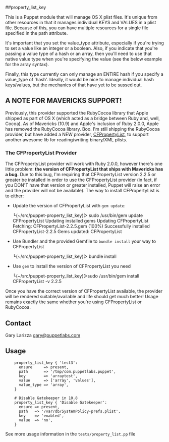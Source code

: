 ##property_list_key

This is a Puppet module that will manage OS X plist files. It's unique from other resources in that it manages individual KEYS and VALUES in a plist file. Because of this, you can have multiple resources for a single file specified in the path attribute.

It's important that you set the value\_type attribute, especially if you're trying to set a value like an integer or a boolean. Also, if you indicate that you're passing a value type of a hash or an array, then you'll need to use that native value type when you're specifying the value (see the below example for the array syntax).

Finally, this type currently can only manage an ENTIRE hash if you specify a value\_type of 'hash'. Ideally, it would be nice to manage individual hash keys/values, but the mechanics of that have yet to be sussed out.

## A NOTE FOR MAVERICKS SUPPORT!

Previously, this provider supported the RubyCocoa library that Apple shipped
as part of OS X (which acted as a bridge between Ruby and, well, Cocoa). As
of Mavericks (10.9) and Apple's inclusion of Ruby 2.0.0, Apple has removed
the RubyCocoa library.  Boo.  I'm still shipping the RubyCocoa provider, but
have added a NEW provider, [CFPropertyList](https://github.com/ckruse/CFPropertyList/),
to support another awesome lib for reading/writing binary/XML plists.

### The CFPropertyList Provider

The CFPropertyList provider will work with Ruby 2.0.0, however there's one
little problem: **the version of CFPropertyList that ships with Mavericks
has a bug.**  Due to this bug, I'm requiring that CFPropertyList version
2.2.5 or greater be installed in order to use the CFPropertyList provider
(in fact, if you DON'T have that version or greater installed, Puppet will
raise an error and the provider will not be available).  The way to install
CFPropertyList is to either:

* Update the version of CFPropertyList with `gem update`:

    └(~/src/puppet-property_list_key)▷ sudo /usr/bin/gem update CFPropertyList
    Updating installed gems
    Updating CFPropertyList
    Fetching: CFPropertyList-2.2.5.gem (100%)
    Successfully installed CFPropertyList-2.2.5
    Gems updated: CFPropertyList

* Use Bundler and the provided Gemfile to `bundle install` your way to CFPropertyList

    └(~/src/puppet-property_list_key)▷ bundle install

* Use `gem` to install the version of CFPropertyList you need

    └(~/src/puppet-property_list_key)▷sudo /usr/bin/gem install CFPropertyList -v 2.2.5

Once you have the correct version of CFPropertyList available, the provider
will be rendered suitable/available and life should get much better! Usage
remains exactly the same whether you're using CFPropertyList or RubyCocoa.

Contact
-------
Gary Larizza <gary@puppetlabs.com>

Usage
-------
        property_list_key { 'test3':
          ensure     => present,
          path       => '/tmp/com.puppetlabs.puppet',
          key        => 'arraytest',
          value      => ['array', 'values'],
          value_type => 'array',
        }

        # Disable Gatekeeper in 10.8
        property_list_key { 'Disable Gatekeeper':
          ensure => present,
          path   => '/var/db/SystemPolicy-prefs.plist',
          key    => 'enabled',
          value  => 'no',
        }

See more usage information in the `tests/property_list.pp` file
